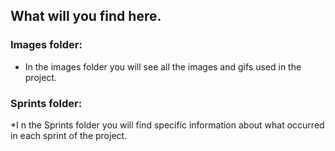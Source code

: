 ## What will you find here.


### Images folder:

* In the images folder you will see all the images and gifs used in the project.


### Sprints folder:

*I n the Sprints folder you will find specific information about what occurred in each sprint of the project.